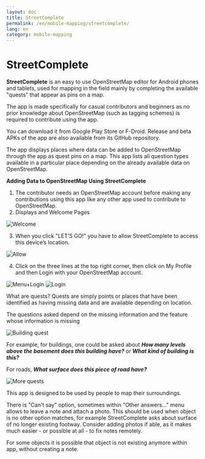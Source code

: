 ```yaml
---
layout: doc
title: StreetComplete
permalink: /en/mobile-mapping/streetcomplete/
lang: en
category: mobile-mapping
---
```


StreetComplete
==============


**StreetComplete** is an easy to use OpenStreetMap editor for Android phones and tablets, used for mapping in the field mainly by completing the available "quests" that appear as pins on a map.

The app is made specifically for casual contributors and beginners as no prior knowledge about OpenStreetMap (such as tagging schemes) is required to contribute using the app.

You can download it from Google Play Store or F-Droid. Release and beta APKs of the app are also available from its GitHub repository.

The app displays places where data can be added to OpenStreetMap through the app as quest pins on a map. This app lists all question types available in a particular place depending on the already available data on OpenStreetMap.

**Adding Data to OpenStreetMap Using StreetComplete**

1.  The contributor needs an OpenStreetMap account before making any contributions using this app like any other app used to contribute to OpenStreetMap.
2.  Displays and Welcome Pages

![Welcome][]

3.  When you click "LET’S GO!" you have to allow StreetComplete to access this device’s location.

![Allow][]

4.  Click on the three lines at the top right corner, then click on My Profile and then Login with your OpenStreetMap account.

![Menu+Login][]
![Login][]

What are quests? Quests are simply points or places that have been identified as having missing data and are available depending on location.

The questions asked depend on the missing information and the feature whose information is missing 

![Building quest][]

For example, for buildings, one could be asked about ***How many levels above the basement does this building have?*** or ***What kind of building is this?***

For roads, ***What surface does this piece of road have?***

![More quests][]

This app is designed to be used by people to map their surroundings.

There is "Can't say" option, sometimes within "Other answers..." menu allows to leave a note and attach a photo. This should be used when object is no other option matches, for example StreetComplete asks about surface of no longer existing footway. Consider adding photos if able, as it makes much easier - or possible at all - to fix notes remotely.

For some objects it is possible that object is not existing anymore within app, without creating a note.

[Welcome]:          /images/mobile-mapping/streetcomplete-welcome.png
[Allow]:            /images/mobile-mapping/streetcomplete-allow.png
[Menu+Login]:       /images/mobile-mapping/streetcomplete-menu_login.png
[Login]:            /images/mobile-mapping/streetcomplete-login.png
[Building quest]:   /images/mobile-mapping/streetcomplete-building-quest.png
[More quests]:      /images/mobile-mapping/streetcomplete-more-quests.png
